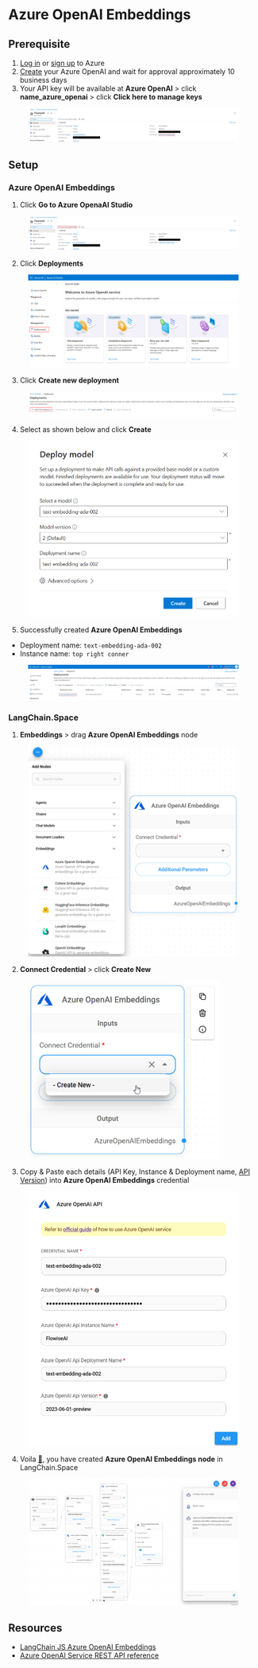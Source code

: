 # Azure OpenAI Embeddings

## Prerequisite

1. [Log in](https://portal.azure.com/) or [sign up](https://azure.microsoft.com/en-us/free/) to Azure
2. [Create](https://portal.azure.com/#create/Microsoft.CognitiveServicesOpenAI) your Azure OpenAI and wait for approval approximately 10 business days
3. Your API key will be available at **Azure OpenAI** > click **name\_azure\_openai** > click **Click here to manage keys**

<figure><img src="../.gitbook/assets/azure/azure-general/1.png" alt=""><figcaption></figcaption></figure>

## Setup

### Azure OpenAI Embeddings

1. Click **Go to Azure OpenaAI Studio**

<figure><img src="../.gitbook/assets/azure/azure-general/2.png" alt=""><figcaption></figcaption></figure>

2. Click **Deployments**

<figure><img src="../.gitbook/assets/azure/azure-general/3.png" alt=""><figcaption></figcaption></figure>

3. Click **Create new deployment**

<figure><img src="../.gitbook/assets/azure/azure-general/4.png" alt=""><figcaption></figcaption></figure>

4. Select as shown below and click **Create**

<figure><img src="../.gitbook/assets/azure/azure-openai-embeddings/1.png" alt="" width="559"><figcaption></figcaption></figure>

5. Successfully created **Azure OpenAI Embeddings**

* Deployment name: `text-embedding-ada-002`
* Instance name: `top right conner`

<figure><img src="../.gitbook/assets/azure/azure-openai-embeddings/2.png" alt=""><figcaption></figcaption></figure>

### LangChain.Space

1. **Embeddings** > drag **Azure OpenAI Embeddings** node

<figure><img src="../.gitbook/assets/azure/azure-openai-embeddings/3.png" alt="" width="563"><figcaption></figcaption></figure>

2. **Connect Credential** > click **Create New**

<figure><img src="../.gitbook/assets/azure/azure-openai-embeddings/4.png" alt="" width="386"><figcaption></figcaption></figure>

3. Copy & Paste each details (API Key, Instance & Deployment name, [API Version](https://learn.microsoft.com/en-us/azure/ai-services/openai/reference#chat-completions)) into **Azure OpenAI Embeddings** credential

<figure><img src="../.gitbook/assets/azure/azure-openai-embeddings/5.png" alt="" width="554"><figcaption></figcaption></figure>

4. Voila [🎉](https://emojipedia.org/party-popper/), you have created **Azure OpenAI Embeddings node** in LangChain.Space

<figure><img src="../.gitbook/assets/azure/azure-general/5.png" alt=""><figcaption></figcaption></figure>

## Resources

* [LangChain JS Azure OpenAI Embeddings](https://js.langchain.com/docs/modules/data\_connection/text\_embedding/integrations/azure\_openai)
* [Azure OpenAI Service REST API reference](https://learn.microsoft.com/en-us/azure/ai-services/openai/reference)

